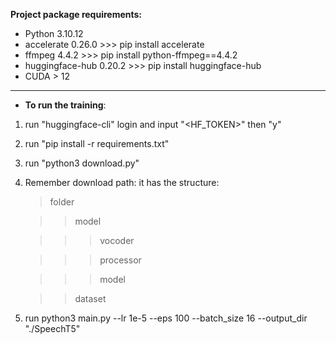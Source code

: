 
**Project package requirements:**
   * Python 3.10.12
   * accelerate 0.26.0 >>> pip install accelerate
   * ffmpeg 4.4.2 >>> pip install python-ffmpeg==4.4.2
   * huggingface-hub 0.20.2 >>> pip install huggingface-hub
   * CUDA > 12
---
+ **To run the training**:
1. run "huggingface-cli" login and input "<HF_TOKEN>" then "y"
2. run "pip install -r requirements.txt"
3. run "python3 download.py"
4. Remember download path: it has the structure:
   
   > folder
   
   >> model
   
   >>> vocoder
 
   >>> processor
   
   >>> model

   >> dataset
   
5. run python3 main.py --lr 1e-5 --eps 100 --batch_size 16 --output_dir "./SpeechT5"
